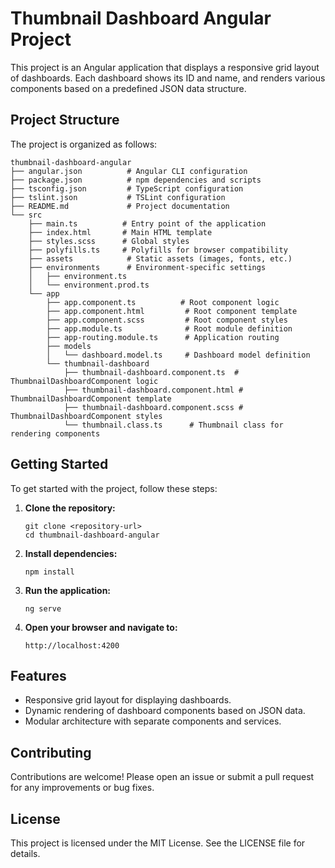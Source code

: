 # Thumbnail Dashboard Angular Project

This project is an Angular application that displays a responsive grid layout of dashboards. Each dashboard shows its ID and name, and renders various components based on a predefined JSON data structure.

## Project Structure

The project is organized as follows:

```
thumbnail-dashboard-angular
├── angular.json          # Angular CLI configuration
├── package.json          # npm dependencies and scripts
├── tsconfig.json         # TypeScript configuration
├── tslint.json           # TSLint configuration
├── README.md             # Project documentation
└── src
    ├── main.ts          # Entry point of the application
    ├── index.html       # Main HTML template
    ├── styles.scss      # Global styles
    ├── polyfills.ts     # Polyfills for browser compatibility
    ├── assets            # Static assets (images, fonts, etc.)
    ├── environments      # Environment-specific settings
    │   ├── environment.ts
    │   └── environment.prod.ts
    └── app
        ├── app.component.ts          # Root component logic
        ├── app.component.html         # Root component template
        ├── app.component.scss         # Root component styles
        ├── app.module.ts              # Root module definition
        ├── app-routing.module.ts      # Application routing
        ├── models
        │   └── dashboard.model.ts     # Dashboard model definition
        └── thumbnail-dashboard
            ├── thumbnail-dashboard.component.ts  # ThumbnailDashboardComponent logic
            ├── thumbnail-dashboard.component.html # ThumbnailDashboardComponent template
            ├── thumbnail-dashboard.component.scss # ThumbnailDashboardComponent styles
            └── thumbnail.class.ts      # Thumbnail class for rendering components
```

## Getting Started

To get started with the project, follow these steps:

1. **Clone the repository:**
   ```
   git clone <repository-url>
   cd thumbnail-dashboard-angular
   ```

2. **Install dependencies:**
   ```
   npm install
   ```

3. **Run the application:**
   ```
   ng serve
   ```

4. **Open your browser and navigate to:**
   ```
   http://localhost:4200
   ```

## Features

- Responsive grid layout for displaying dashboards.
- Dynamic rendering of dashboard components based on JSON data.
- Modular architecture with separate components and services.

## Contributing

Contributions are welcome! Please open an issue or submit a pull request for any improvements or bug fixes.

## License

This project is licensed under the MIT License. See the LICENSE file for details.